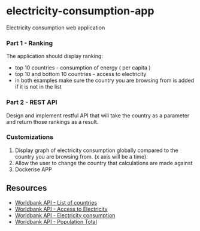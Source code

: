# electricity-consumption-app
Electricity consumption web application

### Part 1 - Ranking

The application should display ranking:
- top 10 countries - consumption of energy ( per capita )
- top 10 and bottom 10 countries - access to electricity
- in both examples make sure the country you are browsing from is added if it is not in the list

### Part 2 - REST API

Design and implement restful API that will take the country as a parameter and return those rankings as a result.

### Customizations

1. Display graph of electricity consumption globally compared to the country you are browsing from. (x axis will be a time).
2. Allow the user to change the country that calculations are made against
3. Dockerise APP

## Resources

- [Worldbank API - List of countries](https://api.worldbank.org/v2/country/all?format=json)
- [Worldbank API - Access to Electricity](https://api.worldbank.org/v2/country/all/indicator/1.1_ACCESS.ELECTRICITY.TOT?format=json)
- [Worldbank API - Electricity consumption](https://api.worldbank.org/v2/country/all/indicator/1.1_TOTAL.FINAL.ENERGY.CONSUM?format=json)
- [Worldbank API - Population Total](http://api.worldbank.org/v2/en/indicator/SP.POP.TOTL?downloadformat=csv)
